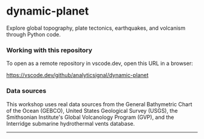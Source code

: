 # dynamic-planet
Explore global topography, plate tectonics, earthquakes, and volcanism through Python code.

### Working with this repository  

To open as a remote repository in vscode.dev, open this URL in a browser:

https://vscode.dev/github/analyticsignal/dynamic-planet


### Data sources

This workshop uses real data sources from the General Bathymetric Chart of the Ocean (GEBCO), United States Geological Survey (USGS), the Smithsonian Institute's Global Volcanology Program (GVP), and the Interridge submarine hydrothermal vents database.

---
